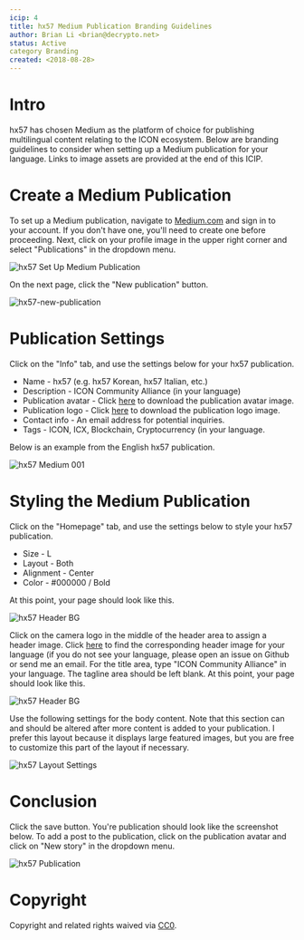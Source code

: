```yaml
---
icip: 4
title: hx57 Medium Publication Branding Guidelines
author: Brian Li <brian@decrypto.net>
status: Active
category Branding
created: <2018-08-28>
---
```


# Intro
hx57 has chosen Medium as the platform of choice for publishing multilingual content relating to the ICON ecosystem. Below are branding guidelines to consider when setting up a Medium publication for your language. Links to image assets are provided at the end of this ICIP.

# Create a Medium Publication
To set up a Medium publication, navigate to [Medium.com](https://medium.com) and sign in to your account. If you don't have one, you'll need to create one before proceeding. Next, click on your profile image in the upper right corner and select "Publications" in the dropdown menu.

![hx57 Set Up Medium Publication](https://imgur.com/N8NFEMR.png)

On the next page, click the "New publication" button.

![hx57-new-publication](https://imgur.com/SH0GoOk.png)

# Publication Settings
Click on the "Info" tab, and use the settings below for your hx57 publication.
* Name - hx57 <Language> (e.g. hx57 Korean, hx57 Italian, etc.)
* Description - ICON Community Alliance (in your language)
* Publication avatar - Click [here](https://imgur.com/7IShlN7.png) to download the publication avatar image.
* Publication logo - Click [here](https://imgur.com/nY8t9RS.png) to download the publication logo image.
* Contact info - An email address for potential inquiries.
* Tags - ICON, ICX, Blockchain, Cryptocurrency (in your language.

Below is an example from the English hx57 publication.

![hx57 Medium 001](https://i.imgur.com/EiAtf6c.png)

# Styling the Medium Publication
Click on the "Homepage" tab, and use the settings below to style your hx57 publication.
* Size - L
* Layout - Both
* Alignment - Center
* Color - #000000 / Bold

At this point, your page should look like this.

![hx57 Header BG](https://imgur.com/TWH6oPm.png)

Click on the camera logo in the middle of the header area to assign a header image. Click [here](/icip-4/assets/) to find the corresponding header image for your language (if you do not see your language, please open an issue on Github or send me an email. For the title area, type "ICON Community Alliance" in your language. The tagline area should be left blank. At this point, your page should look like this.

![hx57 Header BG](https://imgur.com/wkI8hRa.png)

Use the following settings for the body content. Note that this section can and should be altered after more content is added to your publication. I prefer this layout because it displays large featured images, but you are free to customize this part of the layout if necessary.

![hx57 Layout Settings](https://imgur.com/GQJXUAJ.png)

# Conclusion

Click the save button. You're publication should look like the screenshot below. To add a post to the publication, click on the publication avatar and click on "New story" in the dropdown menu.

![hx57 Publication](https://imgur.com/oXnVmqj.png)

# Copyright
Copyright and related rights waived via [CC0](https://creativecommons.org/publicdomain/zero/1.0/).
